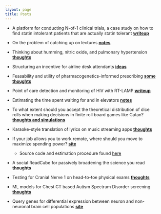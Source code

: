 ```yaml
---
layout: page
title: Posts
---
```


* A platform for conducting N-of-1 clinical trials, a case study on how to find statin intolerant patients that are actually statin tolerant **[writeup](posts/n-of-1-trials.md)**

* On the problem of catching up on lectures **[notes](posts/lecture-catch-up.md)**

* Thinking about humming, nitric oxide, and pulmonary hypertension **[thoughts](posts/humming-physiological-benefits.md)**

* Structuring an incentive for airline desk attendants **[ideas](posts/desk-attendants-incentives.md)**

* Feasability and utility of pharmacogenetics-informed prescribing **[some thoughts](posts/pharmacogenetics-drug-reactions.md)**

* Point of care detection and monitoring of HIV with RT-LAMP **[writeup](posts/poc-rtlamp.md)**

* Estimating the time spent waiting for and in elevators **[notes](posts/time-spent-in-elevators.md)**

* To what extent should you accept the theoretical distribution of dice rolls when making decisions in finite roll board games like Catan? **[thoughts and simulations](posts/catan-dice-roll-distributions.md)**

* Karaoke-style translation of lyrics on music streaming apps **[thoughts](posts/synced-translation-of-music.md)**

* If your job allows you to work remote, where should you move to maximize spending power? **[site](shiny/income_ranker.html)** 
    * Source code and estimation procedure found [here](https://github.com/aditharun/income_distr)

* A social ReadCube for passively broadening the science you read **[thoughts](posts/paper-sharing-platform.md)**

* Testing for Cranial Nerve 1 on head-to-toe physical exams **[thoughts](posts/olfactory-cn-pe-test.md)**

* ML models for Chest CT based Autism Spectrum Disorder screening **[thoughts](posts/asd-pred-by-chestCT.md)**

* Query genes for differential expression between neuron and non-neuronal brain cell populations **[site](shiny/allen_shiny.html)**
